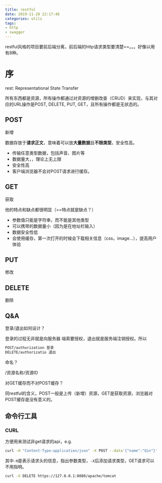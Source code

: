 ```yaml
---
title: restful
date: 2019-11-28 22:17:48
categories: utils
tags:
- http
- swagger
---
```


restful风格的项目要前后端分离，前后端的http请求类型要清楚==。。。好像以用有8种。

<!-- more -->

# 序

rest: Representational State Transfer

所有东西都是资源，所有操作都通过对资源的增删改查（CRUD）来实现，与其对应的URL操作是POST, DELETE, PUT, GET，且所有操作都是无状态的。

## POST

新增

数据存放于**请求正文**，意味着可以放**大量数据**且**不限类型**，安全性高。

- 传输任意类型数据，包括声音、图片等
- 数据量大，，理论上无上限
- 安全性高
- 客户端浏览器不会对POST请求进行缓存。

## GET

获取

他的特点和缺点都很明显（==特点就是缺点？）

- 参数值只能是字符串，而不能是其他类型
- 可以携带的数据量小（因为是在地址栏输入）
- 数据安全性低
- 会使用缓存，第一次打开的时候会下载相关信息（css，image…），提高用户体验

## PUT

修改

## DELETE

删除

## Q&A

登录/退出如何设计？

登录的过程无非就是向服务器 端索要授权，退出就是服务端注销授权。所以

```markdown
POST/authorization 登录
DELETE/authorizatio 退出
```

命名？

/资源名称/资源ID

对GET缓存而不对POST缓存？

同restful的含义，POST一般是上传（新增）资源，GET是获取资源，浏览器对POST缓存是没有意义的。

## 命令行工具

### CURL

方便用来测试非get请求的api，e.g.

```bash
curl -H "Content-Type:application/json" -X POST --data'{"name":"Qin"}' http:127.0.0.1:8888/getName/
```

其中`-H`是表示请求头的信息，指出参数类型，`-X`后添加请求类型，GET请求可以不用指明。

```bash
curl -X DELETE https://127.0.0.1:8080/apache/tomcat
```



